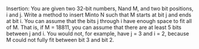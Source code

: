Insertion: You are given two 32-bit numbers, Nand M, and two bit positions, i and j. Write a method
to insert Minto N such that M starts at bit j and ends at bit i. You can assume that the bits j through
i have enough space to fit all of M. That is, if M = 18811, you can assume that there are at least 5
bits between j and i. You would not, for example, have j = 3 and i = 2, because M could not fully
fit between bit 3 and bit 2. 

